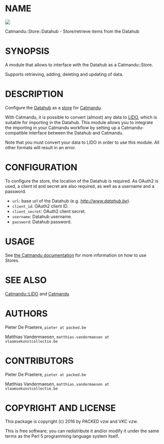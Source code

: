 # NAME

<div>
    <a href="https://travis-ci.org/thedatahub/Catmandu-Store-Datahub"><img src="https://travis-ci.org/thedatahub/Catmandu-Store-Datahub.svg?branch=master"></a>
</div>

Catmandu::Store::Datahub - Store/retrieve items from the Datahub

# SYNOPSIS

A module that allows to interface with the Datahub as a Catmandu::Store.

Supports retrieving, adding, deleting and updating of data.

# DESCRIPTION

Configure the [Datahub](https://github.com/thedatahub/Datahub) as a [store](http://librecat.org/Catmandu/#stores) for [Catmandu](http://librecat.org/).

With Catmandu, it is possible to convert (almost) any data to [LIDO](http://lido-schema.org/), which is suitable for importing in the Datahub. This module allows you to integrate the importing in your Catmandu workflow by setting up a Catmandu-compatible interface between the Datahub and Catmandu.

Note that you must convert your data to LIDO in order to use this module. All other formats will result in an error.

# CONFIGURATION

To configure the store, the location of the Datahub is required. As OAuth2 is used, a client id and secret are also required, as well as a username and a password.

- `url`: base url of the Datahub (e.g. _http://www.datahub.be_).
- `client_id`: OAuth2 client ID.
- `client_secret`: OAuth2 client secret.
- `username`: Datahub username.
- `password`: Datahub password.

# USAGE

See [the Catmandu documentation](http://librecat.org/Catmandu/#stores) for more information on how to use Stores.

# SEE ALSO

[Catmandu::LIDO](https://metacpan.org/pod/Catmandu::LIDO) and [Catmandu](https://metacpan.org/pod/Catmandu)

# AUTHORS

Pieter De Praetere, `pieter at packed.be`

Matthias Vandermaesen, `matthias.vandermaesen at vlaamsekunstcollectie.be`

# CONTRIBUTORS

Pieter De Praetere, `pieter at packed.be`

Matthias Vandermaesen, `matthias.vandermaesen at vlaamsekunstcollectie.be`

# COPYRIGHT AND LICENSE

This package is copyright (c) 2016 by PACKED vzw and VKC vzw.

This is free software; you can redistribute it and/or modify it under the same terms as the Perl 5 programming language system itself.
